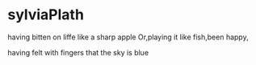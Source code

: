 # sylviaPlath 
having bitten on liffe like a 
sharp apple
Or,playing it like fish,been
happy,


having felt with fingers that
the sky is blue
